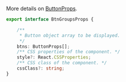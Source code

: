 More details on [ButtonProps](http://localhost:6060/#!/ButtonProps).

```typescript
export interface BtnGroupsProps {

    /**
     * Button object array to be displayed.
     */
    btns: ButtonProps[];
    /** CSS properties of the component. */
    style?: React.CSSProperties;
    /** CSS class of the component. */
    cssClass?: string;
}
```